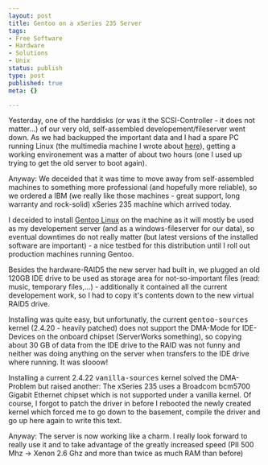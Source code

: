 ```yaml
---
layout: post
title: Gentoo on a xSeries 235 Server
tags:
- Free Software
- Hardware
- Solutions
- Unix
status: publish
type: post
published: true
meta: {}

---
```

Yesterday, one of the harddisks (or was it the SCSI-Controller - it does not matter...) of our very old, self-assembled developement/fileserver went down. As we had backupped the important data and I had a spare PC running Linux (the multimedia machine I wrote about <a href="http://www.gnegg.ch/archives/6-Fun-with-Linux-and-new-Hardware.html">here</a>), getting a working environement was a matter of about two hours (one I used up trying to get the old server to boot again).

Anyway: We deceided that it was time to move away from self-assembled machines to something more professional (and hopefully more reliable), so we ordered a IBM (we really like those machines - great support, long warranty and rock-solid) xSeries 235 machine which arrived today.

I deceided to install <a href="http://www.gentoo.org">Gentoo Linux</a> on the machine as it will mostly be used as my developement server (and as a windows-fileserver for our data), so eventual downtimes do not really matter (but latest versions of the installed software are important) - a nice testbed for this distribution until I roll out production machines running Gentoo.

Besides the hardware-RAID5 the new server had built in, we plugged an old 120GB IDE drive to be used as storage area for not-so-important files (read: music, temporary files,...) - additionally it contained all the current developement work, so I had to copy it's contents down to the new virtual RAID5 drive.

Installing was quite easy, but unfortunatly, the current <tt>gentoo-sources</tt> kernel (2.4.20 - heavily patched) does not support the DMA-Mode for IDE-Devices on the onboard chipset (ServerWorks something), so copying about 30 GB of data from the IDE drive to the RAID was not funny and neither was doing anything on the server when transfers to the IDE drive where running. It was slooow!

Installing a current 2.4.22 <tt>vanilla-sources</tt> kernel solved the DMA-Problem but raised another: The xSeries 235 uses a Broadcom bcm5700 Gigabit Ethernet chipset which is not supported under a vanilla kernel. Of course, I forgot to patch the driver in before I rebooted the newly created kernel which forced me to go down to the basement, compile the driver and go up here again to write this text.

Anyway: The server is now working like a charm. I really look forward to really use it and to take advantage of the greatly increased speed (PII 500 Mhz -> Xenon 2.6 Ghz and more than twice as much RAM than before)
